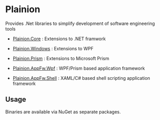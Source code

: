 # Plainion

Provides .Net libraries to simplify development of software engineering tools 

- [Plainion.Core](https://github.com/ronin4net/Plainion/wiki/Plainion.Core) : Extensions to .NET framwork 
- [Plainion.Windows](https://github.com/ronin4net/Plainion/wiki/Plainion.Windows) : Extensions to WPF
- [Plainion.Prism](https://github.com/ronin4net/Plainion/wiki/Plainion.Prism) :  Extensions to Microsoft Prism

- [Plainion.AppFw.Wpf](https://github.com/ronin4net/Plainion/wiki/Plainion.AppFw.Wpf) :  WPF/Prism based application framework
- [Plainion.AppFw.Shell](https://github.com/ronin4net/Plainion/wiki/Plainion.AppFw.Shell) :  XAML/C# based shell scripting application framework

## Usage

Binaries are available via NuGet as separate packages.

